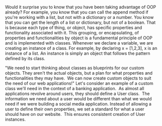Would it surprise you to know that you have been taking advantage of OOP already? For example, you know that you can call the append method if you're working with a list, but not with a dictionary or a number. You know that you can get the length of a list or dictionary, but not of a boolean. That is because each type of thing, or object, has specific properties and functionality associated with it.
This grouping, or encapsulating, of properties and functionalities by object is a fundamental principle of OOP and is implemented with classes.
Whenever we declare a variable, we are creating an instance of a class. For example, by declaring x = [1,2,3], x is an instance of a list. An instance is simply an object that follows the pattern defined by its class.

"We need to start thinking about classes as blueprints for our custom objects. They aren't the actual objects, but a plan for what properties and functionalities they may have.  We can now create custom objects to suit the need of our web applications!"
Let's consider an example of a custom class we'll need in the context of a banking application.  As almost all applications revolve around users, they should define a User class.  The information we need about a user would be different than what we would need if we were building a social media application. Instead of allowing a user to define their own properties, we set a standard for what a user should have on our website.  This ensures consistent creation of User instances.
